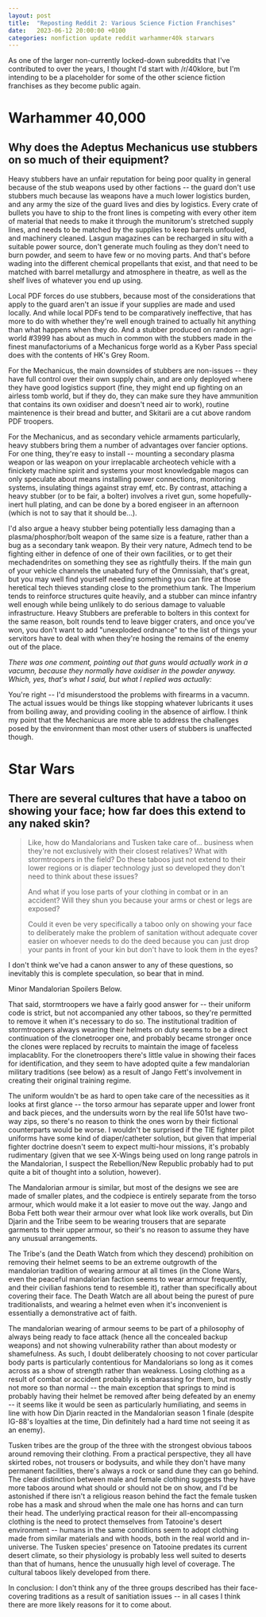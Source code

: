 ```yaml
---
layout: post
title:  "Reposting Reddit 2: Various Science Fiction Franchises"
date:   2023-06-12 20:00:00 +0100
categories: nonfiction update reddit warhammer40k starwars
---
```


As one of the larger non-currently locked-down subreddits that I've contributed to over the years, I thought I'd start with /r/40klore, but I'm intending to be a placeholder for some of the other science fiction franchises as they become public again.

# Warhammer 40,000

## Why does the Adeptus Mechanicus use stubbers on so much of their equipment?

Heavy stubbers have an unfair reputation for being poor quality in general because of the stub weapons used by other factions -- the guard don't use stubbers much because las weapons have a much lower logistics burden, and any army the size of the guard lives and dies by logistics. Every crate of bullets you have to ship to the front lines is competing with every other item of material that needs to make it through the munitorum's stretched supply lines, and needs to be matched by the supplies to keep barrels unfouled, and machinery cleaned. Lasgun magazines can be recharged in situ with a suitable power source, don't generate much fouling as they don't need to burn powder, and seem to have few or no moving parts. And that's before wading into the different chemical propellants that exist, and that need to be matched with barrel metallurgy and atmosphere in theatre, as well as the shelf lives of whatever you end up using.

Local PDF forces do use stubbers, because most of the considerations that apply to the guard aren't an issue if your supplies are made and used locally. And while local PDFs tend to be comparatively ineffective, that has more to do with whether they're well enough trained to actually hit anything than what happens when they do. And a stubber produced on random agri-world #3999 has about as much in common with the stubbers made in the finest manufactoriums of a Mechanicus forge world as a Kyber Pass special does with the contents of HK's Grey Room.

For the Mechanicus, the main downsides of stubbers are non-issues -- they have full control over their own supply chain, and are only deployed where they have good logistics support (fine, they might end up fighting on an airless tomb world, but if they do, they can make sure they have ammunition that contains its own oxidiser and doesn't need air to work), routine maintenence is their bread and butter, and Skitarii are a cut above random PDF troopers.

For the Mechanicus, and as secondary vehicle armaments particularly, heavy stubbers bring them a number of advantages over fancier options. For one thing, they're easy to install -- mounting a secondary plasma weapon or las weapon on your irreplacable archeotech vehicle with a finickety machine spirit and systems your most knowledgable magos can only speculate about means installing power connections, monitoring systems, insulating things against stray emf, etc. By contrast, attaching a heavy stubber (or to be fair, a bolter) involves a rivet gun, some hopefully-inert hull plating, and can be done by a bored engiseer in an afternoon (which is not to say that it should be...).

I'd also argue a heavy stubber being potentially less damaging than a plasma/phosphor/bolt weapon of the same size is a feature, rather than a bug as a secondary tank weapon. By their very nature, Admech tend to be fighting either in defence of one of their own facilities, or to get their mechadendrites on something they see as rightfully theirs. If the main gun of your vehicle channels the unabated fury of the Omnissiah, that's great, but you may well find yourself needing something you can fire at those heretical tech thieves standing close to the promethium tank. The Imperium tends to reinforce structures quite heavily, and a stubber can mince infantry well enough while being unlikely to do serious damage to valuable infrastructure. Heavy Stubbers are preferable to bolters in this context for the same reason, bolt rounds tend to leave bigger craters, and once you've won, you don't want to add "unexploded ordnance" to the list of things your servitors have to deal with when they're hosing the remains of the enemy out of the place.

_There was one comment, pointing out that guns would actually work in a vacumn, because they normally have oxidiser in the powder anyway. Which, yes, that's what I said, but what I replied was actually:_

You're right -- I'd misunderstood the problems with firearms in a vacumn. The actual issues would be things like stopping whatever lubricants it uses from boiling away, and providing cooling in the absence of airflow. I think my point that the Mechanicus are more able to address the challenges posed by the environment than most other users of stubbers is unaffected though.

# Star Wars

## There are several cultures that have a taboo on showing your face; how far does this extend to any naked skin?

>Like, how do Mandalorians and Tusken take care of... business when they're not exclusively with their closest relatives? What with stormtroopers in the field? Do these taboos just not extend to their lower regions or is diaper technology just so developed they don't need to think about these issues?
>
>And what if you lose parts of your clothing in combat or in an accident? Will they shun you because your arms or chest or legs are exposed?
>
>Could it even be very specifically a taboo only on showing your face to deliberately make the problem of sanitation without adequate cover easier on whoever needs to do the deed because you can just drop your pants in front of your kin but don't have to look them in the eyes?


I don't think we've had a canon answer to any of these questions, so inevitably this is complete speculation, so bear that in mind.

Minor Mandalorian Spoilers Below.

That said, stormtroopers we have a fairly good answer for -- their uniform code is strict, but not accompanied any other taboos, so they're permitted to remove it when it's necessary to do so. The institutional tradition of stormtroopers always wearing their helmets on duty seems to be a direct continuation of the clonetrooper one, and probably became stronger once the clones were replaced by recruits to maintain the image of faceless implacablity. For the clonetroopers there's little value in showing their faces for identification, and they seem to have adopted quite a few mandalorian military traditions (see below) as a result of Jango Fett's involvement in creating their original training regime.

The uniform wouldn't be as hard to open take care of the necessities as it looks at first glance -- the torso armour has separate upper and lower front and back pieces, and the undersuits worn by the real life 501st have two-way zips, so there's no reason to think the ones worn by their fictional counterparts would be worse. I wouldn't be surprised if the TIE fighter pilot uniforms have some kind of diaper/catheter solution, but given that imperial fighter doctrine doesn't seem to expect multi-hour missions, it's probably rudimentary (given that we see X-Wings being used on long range patrols in the Mandalorian, I suspect the Rebellion/New Republic probably had to put quite a bit of thought into a solution, however).

The Mandalorian armour is similar, but most of the designs we see are made of smaller plates, and the codpiece is entirely separate from the torso armour, which would make it a lot easier to move out the way. Jango and Boba Fett both wear their armour over what look like work overalls, but Din Djarin and the Tribe seem to be wearing trousers that are separate garments to their upper armour, so their's no reason to assume they have any unusual arrangements.

The Tribe's (and the Death Watch from which they descend) prohibition on removing their helmet seems to be an extreme outgrowth of the mandalorian tradition of wearing armour at all times (in the Clone Wars, even the peaceful mandalorian faction seems to wear armour frequently, and their civilian fashions tend to resemble it), rather than specifically about covering their face. The Death Watch are all about being the purest of pure traditionalists, and wearing a helmet even when it's inconvenient is essentially a demonstrative act of faith.

The mandalorian wearing of armour seems to be part of a philosophy of always being ready to face attack (hence all the concealed backup weapons) and not showing vulnerability rather than about modesty or shamefulness. As such, I doubt deliberately choosing to not cover particular body parts is particularly contentious for Mandalorians so long as it comes across as a show of strength rather than weakness. Losing clothing as a result of combat or accident probably is embarassing for them, but mostly not more so than normal -- the main exception that springs to mind is probably having their helmet be removed after being defeated by an enemy -- it seems like it would be seen as particularly humiliating, and seems in line with how Din Djarin reacted in the Mandalorian season 1 finale (despite IG-88's loyalties at the time, Din definitely had a hard time not seeing it as an enemy).

Tusken tribes are the group of the three with the strongest obvious taboos around removing their clothing. From a practical perspective, they all have skirted robes, not trousers or bodysuits, and while they don't have many permanent facilities, there's always a rock or sand dune they can go behind. The clear distinction between male and female clothing suggests they have more taboos around what should or should not be on show, and I'd be astonished if there isn't a religious reason behind the fact the female tusken robe has a mask and shroud when the male one has horns and can turn their head. The underlying practical reason for their all-encompassing clothing is the need to protect themselves from Tatooine's desert environment -- humans in the same conditions seem to adopt clothing made from similar materials and with hoods, both in the real world and in-universe. The Tusken species' presence on Tatooine predates its current desert climate, so their physiology is probably less well suited to deserts than that of humans, hence the unusually high level of coverage. The cultural taboos likely developed from there.

In conclusion: I don't think any of the three groups described has their face-covering traditions as a result of sanitiation issues -- in all cases I think there are more likely reasons for it to come about.
